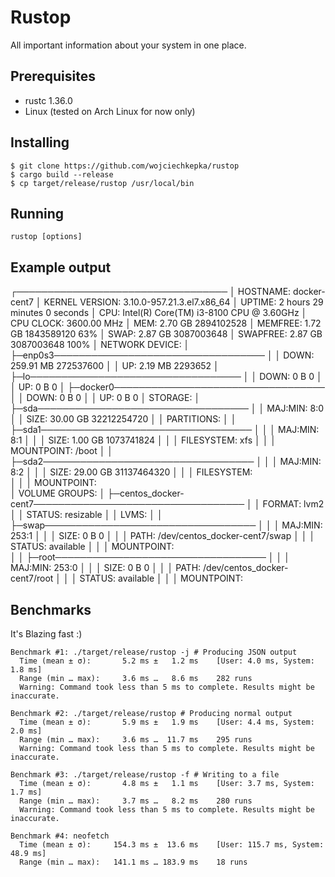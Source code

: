 # Rustop
All important information about your system in one place.
## Prerequisites
- rustc 1.36.0
- Linux (tested on Arch Linux for now only)
## Installing
    $ git clone https://github.com/wojciechkepka/rustop
    $ cargo build --release
    $ cp target/release/rustop /usr/local/bin
## Running
    rustop [options]
## Example output
  ┌──────────────────────────────────
  │ HOSTNAME:             docker-cent7
  │ KERNEL VERSION:       3.10.0-957.21.3.el7.x86_64
  │ UPTIME:               2 hours 29 minutes 0 seconds
  │ CPU:                  Intel(R) Core(TM) i3-8100 CPU @   3.60GHz
  │ CPU CLOCK:            3600.00 MHz
  │ MEM:                  2.70 GB  2894102528
  │ MEMFREE:              1.72 GB  1843589120  63%
  │ SWAP:                 2.87 GB   3087003648
  │ SWAPFREE:             2.87 GB   3087003648  100%
  │ NETWORK DEVICE: 
  │   ├─enp0s3──────────────────────────────────
  │   │     DOWN:     259.91 MB      272537600
  │   │     UP:       2.19 MB      2293652
  │   ├─lo──────────────────────────────────
  │   │     DOWN:     0 B      0
  │   │     UP:       0 B      0
  │   ├─docker0──────────────────────────────────
  │   │     DOWN:     0 B      0
  │   │     UP:       0 B      0
  │ STORAGE: 
  │   ├─sda──────────────────────────────────
  │   │     MAJ:MIN:     8:0
  │   │     SIZE:        30.00 GB    32212254720
  │   │     PARTITIONS: 
  │   │         ├─sda1──────────────────────────────────
  │   │         │     MAJ:MIN:     8:1
  │   │         │     SIZE:        1.00 GB    1073741824
  │   │         │     FILESYSTEM:  xfs
  │   │         │     MOUNTPOINT:  /boot
  │   │         ├─sda2──────────────────────────────────
  │   │         │     MAJ:MIN:     8:2
  │   │         │     SIZE:        29.00 GB    31137464320
  │   │         │     FILESYSTEM:  
  │   │         │     MOUNTPOINT:  
  │ VOLUME GROUPS: 
  │   ├─centos_docker-cent7──────────────────────────────────
  │   │     FORMAT:        lvm2
  │   │     STATUS:        resizable
  │   │     LVMS: 
  │   │         ├─swap──────────────────────────────────
  │   │         │     MAJ:MIN:     253:1
  │   │         │     SIZE:        0 B    0
  │   │         │     PATH:  /dev/centos_docker-cent7/swap
  │   │         │     STATUS:  available
  │   │         │     MOUNTPOINT:  
  │   │         ├─root──────────────────────────────────
  │   │         │     MAJ:MIN:     253:0
  │   │         │     SIZE:        0 B    0
  │   │         │     PATH:  /dev/centos_docker-cent7/root
  │   │         │     STATUS:  available
  │   │         │     MOUNTPOINT: 
## Benchmarks
It's Blazing fast :)

    Benchmark #1: ./target/release/rustop -j # Producing JSON output
      Time (mean ± σ):       5.2 ms ±   1.2 ms    [User: 4.0 ms, System: 1.8 ms]
      Range (min … max):     3.6 ms …   8.6 ms    282 runs
      Warning: Command took less than 5 ms to complete. Results might be inaccurate.
    
    Benchmark #2: ./target/release/rustop # Producing normal output
      Time (mean ± σ):       5.9 ms ±   1.9 ms    [User: 4.4 ms, System: 2.0 ms]
      Range (min … max):     3.6 ms …  11.7 ms    295 runs
      Warning: Command took less than 5 ms to complete. Results might be inaccurate.
    
    Benchmark #3: ./target/release/rustop -f # Writing to a file
      Time (mean ± σ):       4.8 ms ±   1.1 ms    [User: 3.7 ms, System: 1.7 ms]
      Range (min … max):     3.7 ms …   8.2 ms    280 runs
      Warning: Command took less than 5 ms to complete. Results might be inaccurate.
    
    Benchmark #4: neofetch
      Time (mean ± σ):     154.3 ms ±  13.6 ms    [User: 115.7 ms, System: 48.9 ms]
      Range (min … max):   141.1 ms … 183.9 ms    18 runs
